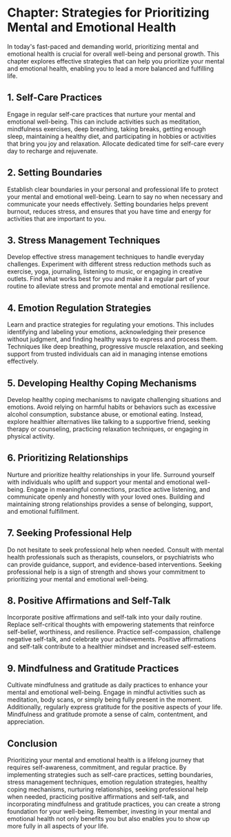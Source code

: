 Chapter: Strategies for Prioritizing Mental and Emotional Health
================================================================

In today's fast-paced and demanding world, prioritizing mental and emotional health is crucial for overall well-being and personal growth. This chapter explores effective strategies that can help you prioritize your mental and emotional health, enabling you to lead a more balanced and fulfilling life.

**1. Self-Care Practices**
--------------------------

Engage in regular self-care practices that nurture your mental and emotional well-being. This can include activities such as meditation, mindfulness exercises, deep breathing, taking breaks, getting enough sleep, maintaining a healthy diet, and participating in hobbies or activities that bring you joy and relaxation. Allocate dedicated time for self-care every day to recharge and rejuvenate.

**2. Setting Boundaries**
-------------------------

Establish clear boundaries in your personal and professional life to protect your mental and emotional well-being. Learn to say no when necessary and communicate your needs effectively. Setting boundaries helps prevent burnout, reduces stress, and ensures that you have time and energy for activities that are important to you.

**3. Stress Management Techniques**
-----------------------------------

Develop effective stress management techniques to handle everyday challenges. Experiment with different stress reduction methods such as exercise, yoga, journaling, listening to music, or engaging in creative outlets. Find what works best for you and make it a regular part of your routine to alleviate stress and promote mental and emotional resilience.

**4. Emotion Regulation Strategies**
------------------------------------

Learn and practice strategies for regulating your emotions. This includes identifying and labeling your emotions, acknowledging their presence without judgment, and finding healthy ways to express and process them. Techniques like deep breathing, progressive muscle relaxation, and seeking support from trusted individuals can aid in managing intense emotions effectively.

**5. Developing Healthy Coping Mechanisms**
-------------------------------------------

Develop healthy coping mechanisms to navigate challenging situations and emotions. Avoid relying on harmful habits or behaviors such as excessive alcohol consumption, substance abuse, or emotional eating. Instead, explore healthier alternatives like talking to a supportive friend, seeking therapy or counseling, practicing relaxation techniques, or engaging in physical activity.

**6. Prioritizing Relationships**
---------------------------------

Nurture and prioritize healthy relationships in your life. Surround yourself with individuals who uplift and support your mental and emotional well-being. Engage in meaningful connections, practice active listening, and communicate openly and honestly with your loved ones. Building and maintaining strong relationships provides a sense of belonging, support, and emotional fulfillment.

**7. Seeking Professional Help**
--------------------------------

Do not hesitate to seek professional help when needed. Consult with mental health professionals such as therapists, counselors, or psychiatrists who can provide guidance, support, and evidence-based interventions. Seeking professional help is a sign of strength and shows your commitment to prioritizing your mental and emotional well-being.

**8. Positive Affirmations and Self-Talk**
------------------------------------------

Incorporate positive affirmations and self-talk into your daily routine. Replace self-critical thoughts with empowering statements that reinforce self-belief, worthiness, and resilience. Practice self-compassion, challenge negative self-talk, and celebrate your achievements. Positive affirmations and self-talk contribute to a healthier mindset and increased self-esteem.

**9. Mindfulness and Gratitude Practices**
------------------------------------------

Cultivate mindfulness and gratitude as daily practices to enhance your mental and emotional well-being. Engage in mindful activities such as meditation, body scans, or simply being fully present in the moment. Additionally, regularly express gratitude for the positive aspects of your life. Mindfulness and gratitude promote a sense of calm, contentment, and appreciation.

**Conclusion**
--------------

Prioritizing your mental and emotional health is a lifelong journey that requires self-awareness, commitment, and regular practice. By implementing strategies such as self-care practices, setting boundaries, stress management techniques, emotion regulation strategies, healthy coping mechanisms, nurturing relationships, seeking professional help when needed, practicing positive affirmations and self-talk, and incorporating mindfulness and gratitude practices, you can create a strong foundation for your well-being. Remember, investing in your mental and emotional health not only benefits you but also enables you to show up more fully in all aspects of your life.
